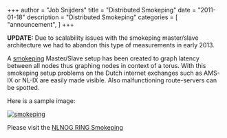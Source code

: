 +++
author = "Job Snijders"
title = "Distributed Smokeping"
date = "2011-01-18"
description = "Distributed Smokeping"
categories = [
    "announcement",
]
+++

**UPDATE:** Due to scalability issues with the smokeping master/slave architecture we had to abandon this type of measurements in early 2013.

A [smokeping](http://oss.oetiker.ch/smokeping/) Master/Slave setup has been created to graph latency between all nodes thus graphing nodes in context of a torus. With this smokeping setup problems on the Dutch internet exchanges such as AMS-IX or NL-IX are easily made visible. Also malfunctioning route-servers can be spotted.

Here is a sample image:

[![smokeping](/images/post/distributed-smokeping/lroot_mini-300x119.png)](/images/post/distributed-smokeping/lroot_mini.png)

Please visit the [NLNOG RING Smokeping](http://ring.nlnog.net/smokeping)


